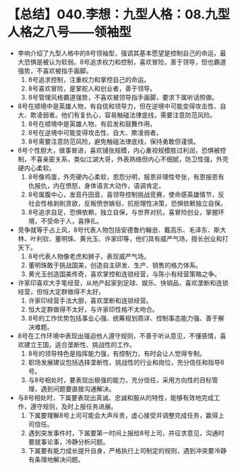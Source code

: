 # 【总结】040.李想：九型人格：08.九型人格之八号——领袖型

-   李响介绍了九型人格中的8号领袖型，强调其基本愿望是控制自己的命运，最大恐惧是被认为软弱。8号追求权力和控制，喜欢冒险，善于领导，但也霸道强势，不喜欢被指手画脚。
    1.  8号追求控制，注重权力和掌控自己的命运。
    2.  8号喜欢冒险，是掌舵人和创业者，善于领导。
    3.  8号管理风格霸道强势，不喜欢被领导指手画脚，要求下属听话照做。
-   8号在顺境中是英雄人物，有自信和领导力，但在逆境中可能变得攻击性、自大、欺凌弱者。他们有复仇心，容易触碰法律底线，需要注意防范风险。
    1.  8号在顺境中是英雄人物，有启发和鼓舞作用。
    2.  8号在逆境中可能变得攻击性、自大、欺凌弱者。
    3.  8号需要注意防范风险，避免触碰法律底线，保持勇敢但谨慎。
-   8号个性胆大，做事冒进，喜欢铺张规模，内心重视规模胜过利润，恐惧被控制，不喜亲密关系，类似江湖大哥，外表熟络但内心不细腻，防卫性强，外壳硬内心柔软。
    1.  8号像鸡蛋，外壳硬内心柔软，恩怨分明，报恩非理性夸张，有恩报恩有仇报仇，内在愤怒，身体语言大动作，语调肯定。
    2.  8号属腹中心，发音丹田音，喜领导控制挑战竞赛，使命感英雄情节，反社会性格剥削贪欲，反叛愤世嫉俗，抗拒理性决策，恐惧依赖独立自保。
    3.  8号追求自足，恐惧依赖，独立自保，与世界对抗，喜冒险创业，掌握环境，不受命于人，喜挣扎。
-   竞争就等于占上风，8号代表人物包括安德鲁约翰逊、戴高乐、毛泽东、斯大林、叶利钦、董明珠、黄光玉、许家印等，他们具有威严气场，擅长创业和打天下。
    1.  8号代表人物像老虎和狮子，表现威严气场。
    2.  董明珠敢于挑战国美，创造自主研发、生产、销售的格力体系。
    3.  黄光玉创造国美传奇，喜欢掌控和连锁经营，与陈小有经营策略之争。
-   许家印喜欢大手笔经营，从地产起家到足球、娱乐、快销品，喜欢垄断和连锁经营，但恒大定群做得不太好。
    1.  许家印经营手法大胆，喜欢垄断和连锁经营。
    2.  恒大定群做得不太好，与许家印性格不太吻合。
    3.  8号的工作优势包括事业心强、统筹规划周详、控制事态能力强、善于解决难题。
-   8号在工作环境中表现出强迫他人遵守规则，不善于听从意见，不懂感情，喜欢建立王国，适合垄断性、挑战性的工作。
    1.  8号的领导特色是指挥能力强，有控制力，有时会让人觉得专制。
    2.  职场发展建议包括选择垄断性、挑战性的行业和岗位，充分信任和指导8号。
    3.  与8号相处时，要表现出极强的能力，充分信任，采用方向性的目标管理，遇到问题要直接沟通解决。
-   与8号相处时，下属要表现出真诚、忠诚和服从的特性，能够有效地完成工作，遵守规则，及时上报任务进展。
    1.  下属要理解8号上司可能会大声斥责，虚心接受并调整完成任务，赢得上司信任。
    2.  遇到突发事件时，下属要第一时间上报给8号上司，并征求意见，沟通时要就事论事，冷静分析问题。
    3.  下属要有能力成长提升自身，严格执行上司制定的规则，遇到冲突要冷静有条理地解决问题。